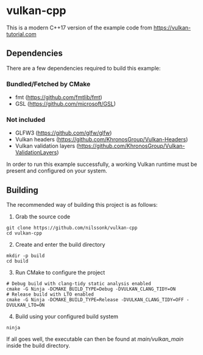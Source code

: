 # vulkan-cpp
This is a modern C++17 version of the example code from https://vulkan-tutorial.com

## Dependencies
There are a few dependencies required to build this example:
### Bundled/Fetched by CMake
* fmt (https://github.com/fmtlib/fmt)
* GSL (https://github.com/microsoft/GSL)
### Not included
* GLFW3 (https://github.com/glfw/glfw)
* Vulkan headers (https://github.com/KhronosGroup/Vulkan-Headers)
* Vulkan validation layers (https://github.com/KhronosGroup/Vulkan-ValidationLayers)

In order to run this example successfully, a working Vulkan runtime must be present and configured on your system.

## Building
The recommended way of building this project is as follows:
1. Grab the source code
```
git clone https://github.com/nilssonk/vulkan-cpp
cd vulkan-cpp
```
2. Create and enter the build directory
```
mkdir -p build
cd build
```
3. Run CMake to configure the project
```
# Debug build with clang-tidy static analysis enabled
cmake -G Ninja -DCMAKE_BUILD_TYPE=Debug -DVULKAN_CLANG_TIDY=ON
# Release build with LTO enabled
cmake -G Ninja -DCMAKE_BUILD_TYPE=Release -DVULKAN_CLANG_TIDY=OFF -DVULKAN_LTO=ON
```
4. Build using your configured build system
```
ninja
```

If all goes well, the executable can then be found at *main/vulkan_main* inside the build directory.
